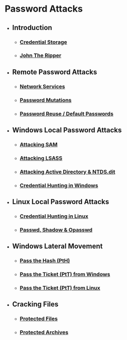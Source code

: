 # Password Attacks

- ## **Introduction**

  - ### [**Credential Storage**](./Credential%20Storage.md)

  - ### [**John The Ripper**](./John%20The%20Ripper.md)

- ## **Remote Password Attacks**

  - ### [**Network Services**](./Network%20Services.md)

  - ### [**Password Mutations**](./Password%20Mutations.md)

  - ### [**Password Reuse / Default Passwords**](./Password%20Reuse%20Default%20Passwords.md)

- ## **Windows Local Password Attacks**

  - ### [**Attacking SAM**](./Attacking%20SAM.md)

  - ### [**Attacking LSASS**](./Attacking%20LSASS.md)

  - ### [**Attacking Active Directory & NTDS.dit**](./Attacking%20Active%20Directory%20&%20NTDS%20dit.md)

  - ### [**Credential Hunting in Windows**](./Credential%20Hunting%20in%20Windows.md)

- ## **Linux Local Password Attacks**

  - ### [**Credential Hunting in Linux**](./Credential%20Hunting%20in%20Linux.md)

  - ### [**Passwd, Shadow & Opasswd**](./Passwd,%20Shadow%20&%20Opasswd.md)

- ## **Windows Lateral Movement**

  - ### [**Pass the Hash (PtH)**](./Pass%20the%20Hash%20(PtH).md)

  - ### [**Pass the Ticket (PtT) from Windows**](./Pass%20the%20Ticket%20(PtT)%20from%20Windows.md)

  - ### [**Pass the Ticket (PtT) from Linux**](./Pass%20the%20Ticket%20(PtT)%20from%20Linux.md)

- ## **Cracking Files**

  - ### [**Protected Files**](./Protected%20Files.md)

  - ### [**Protected Archives**](./Protected%20Archives.md)